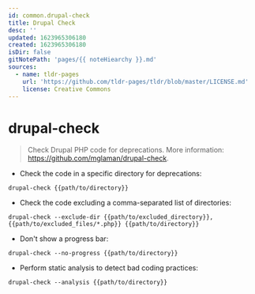 ```yaml
---
id: common.drupal-check
title: Drupal Check
desc: ''
updated: 1623965306180
created: 1623965306180
isDir: false
gitNotePath: 'pages/{{ noteHiearchy }}.md'
sources:
  - name: tldr-pages
    url: 'https://github.com/tldr-pages/tldr/blob/master/LICENSE.md'
    license: Creative Commons
---
```

# drupal-check

> Check Drupal PHP code for deprecations.
> More information: <https://github.com/mglaman/drupal-check>.

- Check the code in a specific directory for deprecations:

`drupal-check {{path/to/directory}}`

- Check the code excluding a comma-separated list of directories:

`drupal-check --exclude-dir {{path/to/excluded_directory}},{{path/to/excluded_files/*.php}} {{path/to/directory}}`

- Don't show a progress bar:

`drupal-check --no-progress {{path/to/directory}}`

- Perform static analysis to detect bad coding practices:

`drupal-check --analysis {{path/to/directory}}`

